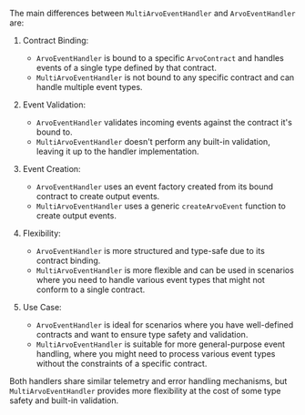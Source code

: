The main differences between `MultiArvoEventHandler` and `ArvoEventHandler` are:

1. Contract Binding:
   - `ArvoEventHandler` is bound to a specific `ArvoContract` and handles events of a single type defined by that contract.
   - `MultiArvoEventHandler` is not bound to any specific contract and can handle multiple event types.

2. Event Validation:
   - `ArvoEventHandler` validates incoming events against the contract it's bound to.
   - `MultiArvoEventHandler` doesn't perform any built-in validation, leaving it up to the handler implementation.

3. Event Creation:
   - `ArvoEventHandler` uses an event factory created from its bound contract to create output events.
   - `MultiArvoEventHandler` uses a generic `createArvoEvent` function to create output events.

4. Flexibility:
   - `ArvoEventHandler` is more structured and type-safe due to its contract binding.
   - `MultiArvoEventHandler` is more flexible and can be used in scenarios where you need to handle various event types that might not conform to a single contract.

5. Use Case:
   - `ArvoEventHandler` is ideal for scenarios where you have well-defined contracts and want to ensure type safety and validation.
   - `MultiArvoEventHandler` is suitable for more general-purpose event handling, where you might need to process various event types without the constraints of a specific contract.

Both handlers share similar telemetry and error handling mechanisms, but `MultiArvoEventHandler` provides more flexibility at the cost of some type safety and built-in validation.